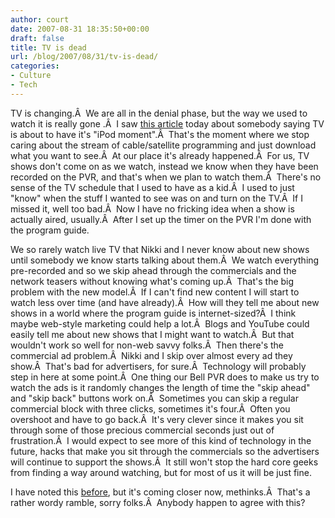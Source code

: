 ```yaml
---
author: court
date: 2007-08-31 18:35:50+00:00
draft: false
title: TV is dead
url: /blog/2007/08/31/tv-is-dead/
categories:
- Culture
- Tech
---
```


TV is changing.Â  We are all in the denial phase, but the way we used to watch it is really gone .Â  I saw [this article](http://winnipegsun.com/News/World/2007/08/29/4454109-sun.html) today about somebody saying TV is about to have it's "iPod moment".Â  That's the moment where we stop caring about the stream of cable/satellite programming and just download what you want to see.Â  At our place it's already happened.Â  For us, TV shows don't come on as we watch, instead we know when they have been recorded on the PVR, and that's when we plan to watch them.Â  There's no sense of the TV schedule that I used to have as a kid.Â  I used to just "know" when the stuff I wanted to see was on and turn on the TV.Â  If I missed it, well too bad.Â  Now I have no fricking idea when a show is actually aired, usually.Â  After I set up the timer on the PVR I'm done with the program guide.

We so rarely watch live TV that Nikki and I never know about new shows until somebody we know starts talking about them.Â  We watch everything pre-recorded and so we skip ahead through the commercials and the network teasers without knowing what's coming up.Â  That's the big problem with the new model.Â  If I can't find new content I will start to watch less over time (and have already).Â  How will they tell me about new shows in a world where the program guide is internet-sized?Â  I think maybe web-style marketing could help a lot.Â  Blogs and YouTube could easily tell me about new shows that I might want to watch.Â  But that wouldn't work so well for non-web savvy folks.Â  Then there's the commercial ad problem.Â  Nikki and I skip over almost every ad they show.Â  That's bad for advertisers, for sure.Â  Technology will probably step in here at some point.Â  One thing our Bell PVR does to make us try to watch the ads is it randomly changes the length of time the "skip ahead" and "skip back" buttons work on.Â  Sometimes you can skip a regular commercial block with three clicks, sometimes it's four.Â  Often you overshoot and have to go back.Â  It's very clever since it makes you sit through some of those precious commercial seconds just out of frustration.Â  I would expect to see more of this kind of technology in the future, hacks that make you sit through the commercials so the advertisers will continue to support the shows.Â  It still won't stop the hard core geeks from finding a way around watching, but for most of us it will be just fine.

I have noted this [before](http://www.vallentyne.com/blog/2006/08/08/the-internet-is-the-new-tv/), but it's coming closer now, methinks.Â  That's a rather wordy ramble, sorry folks.Â  Anybody happen to agree with this?
